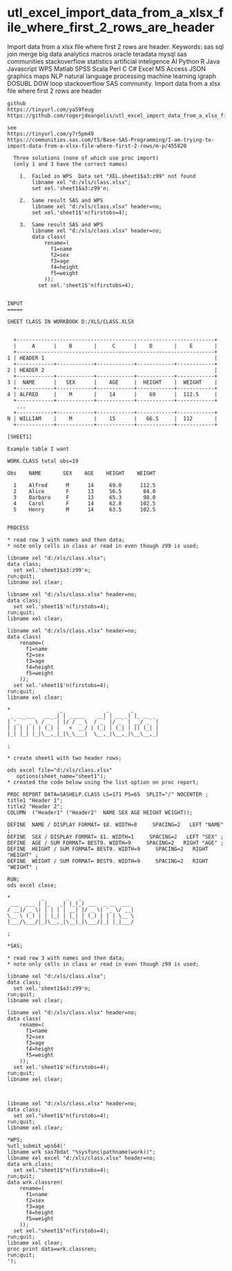 # utl_excel_import_data_from_a_xlsx_file_where_first_2_rows_are_header
Import data from a xlsx file where first 2 rows are header. Keywords: sas sql join merge big data analytics macros oracle teradata mysql sas communities stackoverflow statistics artificial inteligence AI Python R Java Javascript WPS Matlab SPSS Scala Perl C C# Excel MS Access JSON graphics maps NLP natural language processing machine learning igraph DOSUBL DOW loop stackoverflow SAS community.
    Import data from a xlsx file where first 2 rows are header

    github
    https://tinyurl.com/ya59feug
    https://github.com/rogerjdeangelis/utl_excel_import_data_from_a_xlsx_file_where_first_2_rows_are_header

    see
    https://tinyurl.com/y7r5pm49
    https://communities.sas.com/t5/Base-SAS-Programming/I-am-trying-to-import-data-from-a-xlsx-file-where-first-2-rows/m-p/455820

      Three solutions (none of which use proc import)
      (only 1 and 3 have the correct names)

        1.  Failed in WPS  Data set "XEL.sheet1$a3:z99" not found
            libname xel "d:/xls/class.xlsx";
            set xel.'sheet1$a3:z99'n;

        2.  Same result SAS and WPS
            libname xel "d:/xls/class.xlsx" header=no;
            set xel.'sheet1$'n(firstobs=4);

        3.  Same result SAS and WPS
            libname xel "d:/xls/class.xlsx" header=no;
            data class(
                rename=(
                  f1=name
                  f2=sex
                  f3=age
                  f4=height
                  f5=weight
                ));
              set xel.'sheet1$'n(firstobs=4);


    INPUT
    =====

    SHEET CLASS IN WORKBOOK D:/XLS/CLASS.XLSX


      +----------------------------------------------------------------+
      |     A      |    B       |     C      |    D       |    E       |
      +----------------------------------------------------------------+
    1 | HEADER 1                                                       |
      +------------+------------+------------+------------+------------+
    2 | HEADER 2                                                       |
      +------------+------------+------------+------------+------------+
    3 |  NAME      |   SEX      |    AGE     |  HEIGHT    |  WEIGHT    |
      +------------+------------+------------+------------+------------+
    4 | ALFRED     |    M       |    14      |    69      |  112.5     |
      +------------+------------+------------+------------+------------+
       ...
      +------------+------------+------------+------------+------------+
    N | WILLIAM    |    M       |    15      |   66.5     |  112       |
      +------------+------------+------------+------------+------------+

    [SHEET1]

    Example table I want

    WORK.CLASS total obs=19

    Obs    NAME       SEX    AGE    HEIGHT    WEIGHT

      1    Alfred      M      14     69.0      112.5
      2    Alice       F      13     56.5       84.0
      3    Barbara     F      13     65.3       98.0
      4    Carol       F      14     62.8      102.5
      5    Henry       M      14     63.5      102.5


    PROCESS

    * read row 3 with names and then data;
    * note only cells in class ar read in even though z99 is used;

    libname xel "d:/xls/class.xlsx";
    data class;
      set xel.'sheet1$a3:z99'n;
    run;quit;
    libname xel clear;

    libname xel "d:/xls/class.xlsx" header=no;
    data class;
      set xel.'sheet1$'n(firstobs=4);
    run;quit;
    libname xel clear;

    libname xel "d:/xls/class.xlsx" header=no;
    data class(
        rename=(
          f1=name
          f2=sex
          f3=age
          f4=height
          f5=weight
        ));
      set xel.'sheet1$'n(firstobs=4);
    run;quit;
    libname xel clear;

    *                _              _       _
     _ __ ___   __ _| | _____    __| | __ _| |_ __ _
    | '_ ` _ \ / _` | |/ / _ \  / _` |/ _` | __/ _` |
    | | | | | | (_| |   <  __/ | (_| | (_| | || (_| |
    |_| |_| |_|\__,_|_|\_\___|  \__,_|\__,_|\__\__,_|

    ;

    * create sheet1 with two header rows;

    ods excel file="d:/xls/class.xlsx"
       options(sheet_name="sheet1");
    * created the code below using the list option on proc report;

    PROC REPORT DATA=SASHELP.CLASS LS=171 PS=65  SPLIT="/" NOCENTER ;
    title1 "Header 1";
    title2 "Header 2";
    COLUMN  ("Header1" ("Header2"  NAME SEX AGE HEIGHT WEIGHT));

    DEFINE  NAME / DISPLAY FORMAT= $8. WIDTH=8     SPACING=2   LEFT "NAME" ;
    DEFINE  SEX / DISPLAY FORMAT= $1. WIDTH=1     SPACING=2   LEFT "SEX" ;
    DEFINE  AGE / SUM FORMAT= BEST9. WIDTH=9     SPACING=2   RIGHT "AGE" ;
    DEFINE  HEIGHT / SUM FORMAT= BEST9. WIDTH=9     SPACING=2   RIGHT "HEIGHT" ;
    DEFINE  WEIGHT / SUM FORMAT= BEST9. WIDTH=9     SPACING=2   RIGHT "WEIGHT" ;

    RUN;
    ods excel close;

    *          _       _   _
     ___  ___ | |_   _| |_(_) ___  _ __  ___
    / __|/ _ \| | | | | __| |/ _ \| '_ \/ __|
    \__ \ (_) | | |_| | |_| | (_) | | | \__ \
    |___/\___/|_|\__,_|\__|_|\___/|_| |_|___/

    ;

    *SAS;

    * read row 3 with names and then data;
    * note only cells in class ar read in even though z99 is used;

    libname xel "d:/xls/class.xlsx";
    data class;
      set xel.'sheet1$a3:z99'n;
    run;quit;
    libname xel clear;

    libname xel "d:/xls/class.xlsx" header=no;
    data class(
        rename=(
          f1=name
          f2=sex
          f3=age
          f4=height
          f5=weight
        ));
      set xel.'sheet1$'n(firstobs=4);
    run;quit;
    libname xel clear;



    libname xel "d:/xls/class.xlsx" header=no;
    data class;
      set xel."sheet1$"n(firstobs=4);
    run;quit;
    libname xel clear;

    *WPS;
    %utl_submit_wps64('
    libname wrk sas7bdat "%sysfunc(pathname(work))";
    libname xel excel "d:/xls/class.xlsx" header=no;
    data wrk.class;
      set xel."sheet1$"n(firstobs=4);
    run;quit;
    data wrk.classren(
        rename=(
          f1=name
          f2=sex
          f3=age
          f4=height
          f5=weight
        ));
      set xel."sheet1$"n(firstobs=4);
    run;quit;
    libname xel clear;
    proc print data=wrk.classren;
    run;quit;
    ');
